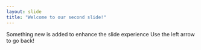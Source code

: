 ```yaml
---
layout: slide
title: "Welcome to our second slide!"
---
```

Something new is added to enhance the slide experience
Use the left arrow to go back!